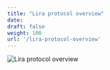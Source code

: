 ```yaml
---
title: "Lira protocol overview"
date:
draft: false
weight: 100
url: '/lira-protocol-overview'
---
```


![Lira protocol overview](/images/liraoverview.png)
